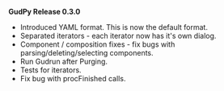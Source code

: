 **GudPy Release 0.3.0**

- Introduced YAML format. This is now the default format.
- Separated iterators - each iterator now has it's own dialog.
- Component / composition fixes - fix bugs with parsing/deleting/selecting components.
- Run Gudrun after Purging.
- Tests for iterators.
- Fix bug with procFinished calls.
